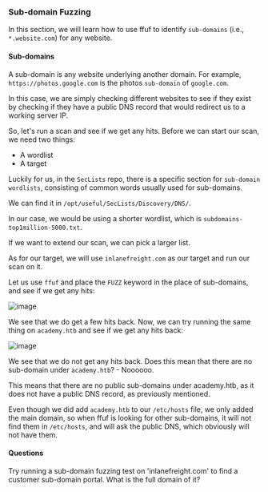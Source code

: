 ### Sub-domain Fuzzing

In this section, we will learn how to use ffuf to identify ```sub-domains``` (i.e., ```*.website.com```) for any website.

#### Sub-domains

A sub-domain is any website underlying another domain. For example, ```https://photos.google.com``` is the photos ```sub-domain``` of ```google.com```.

In this case, we are simply checking different websites to see if they exist by checking if they have a public DNS record that would redirect us to a working server IP. 

So, let's run a scan and see if we get any hits. Before we can start our scan, we need two things:

* A wordlist
* A target

Luckily for us, in the ```SecLists``` repo, there is a specific section for ```sub-domain wordlists```, consisting of common words usually used for sub-domains. 

We can find it in ```/opt/useful/SecLists/Discovery/DNS/```. 

In our case, we would be using a shorter wordlist, which is ```subdomains-top1million-5000.txt```. 

If we want to extend our scan, we can pick a larger list.

As for our target, we will use ```inlanefreight.com``` as our target and run our scan on it. 

Let us use ```ffuf``` and place the ```FUZZ``` keyword in the place of sub-domains, and see if we get any hits:

![image](https://github.com/tHeStRyNg/SecureSphereLabs/assets/118682909/43e4b105-a666-4713-b828-84acb5ec67d4)

We see that we do get a few hits back. Now, we can try running the same thing on ```academy.htb``` and see if we get any hits back:

![image](https://github.com/tHeStRyNg/SecureSphereLabs/assets/118682909/1eac6787-21e9-4741-b7b1-cb65ed8d61d5)

We see that we do not get any hits back. Does this mean that there are no sub-domain under ```academy.htb```? - Noooooo.

This means that there are no public sub-domains under academy.htb, as it does not have a public DNS record, as previously mentioned. 

Even though we did add ```academy.htb``` to our ```/etc/hosts``` file, we only added the main domain, so when ffuf is looking for other sub-domains, it will not find them in ```/etc/hosts```, and will ask the public DNS, which obviously will not have them.

#### Questions

Try running a sub-domain fuzzing test on 'inlanefreight.com' to find a customer sub-domain portal. What is the full domain of it?

